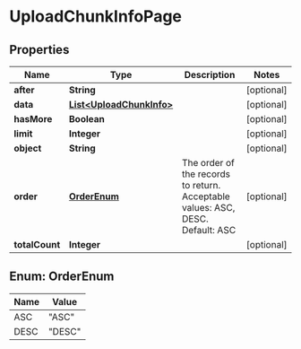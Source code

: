 
# UploadChunkInfoPage

## Properties
Name | Type | Description | Notes
------------ | ------------- | ------------- | -------------
**after** | **String** |  |  [optional]
**data** | [**List&lt;UploadChunkInfo&gt;**](UploadChunkInfo.md) |  |  [optional]
**hasMore** | **Boolean** |  |  [optional]
**limit** | **Integer** |  |  [optional]
**object** | **String** |  |  [optional]
**order** | [**OrderEnum**](#OrderEnum) | The order of the records to return. Acceptable values: ASC, DESC. Default: ASC |  [optional]
**totalCount** | **Integer** |  |  [optional]


<a name="OrderEnum"></a>
## Enum: OrderEnum
Name | Value
---- | -----
ASC | &quot;ASC&quot;
DESC | &quot;DESC&quot;




